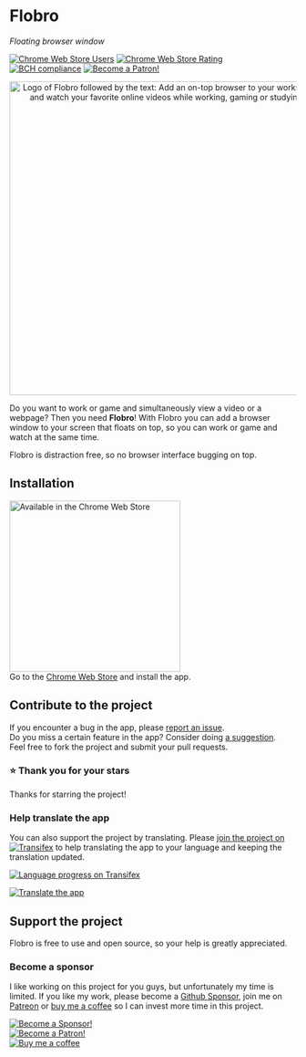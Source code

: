 # Flobro

_Floating browser window_

[//]: # "Link references"
[chrome-web-store-url]: https://chrome.google.com/webstore/detail/faaljkdndnfoagcmhedlmbgieoocemch
[transifex-project-url]: https://www.transifex.com/flobro/flobro-chrome-app/
[github-sponsor-url]: https://github.com/sponsors/cornips
[patreon-url]: https://www.patreon.com/bePatron?u=3907320
[buy-me-a-coffee-url]: https://www.buymeacoffee.com/cornips

[//]: # "Badges"
[![Chrome Web Store Users](https://img.shields.io/chrome-web-store/users/faaljkdndnfoagcmhedlmbgieoocemch.svg)][chrome-web-store-url]
[![Chrome Web Store Rating](https://img.shields.io/chrome-web-store/rating/faaljkdndnfoagcmhedlmbgieoocemch.svg)][chrome-web-store-url]
[![BCH compliance](https://bettercodehub.com/edge/badge/flobro/flobro-chrome-app?branch=develop)](https://bettercodehub.com/)
[![Become a Patron!](https://img.shields.io/endpoint.svg?url=https%3A%2F%2Fshieldsio-patreon.herokuapp.com%2Fcornips)][patreon-url]  

[//]: # "Intro"
<p align="center"><img width="550" alt="Logo of Flobro followed by the text: Add an on-top browser to your workspace and watch your favorite online videos while working, gaming or studying" src="https://flobro.app/assets/images/flobro-promo-github.png"></p>

Do you want to work or game and simultaneously view a video or a webpage?
Then you need **Flobro**! With Flobro you can add a browser window to your screen that floats on top, so you can work or game and watch at the same time.

Flobro is distraction free, so no browser interface bugging on top.

## Installation
[<img src="https://flobro.cornips.nl/assets/img/chrome-web-store-badge.svg" width="300" alt="Available in the Chrome Web Store">][chrome-web-store-url]  
Go to the [Chrome Web Store][chrome-web-store-url] and install the app.

## Contribute to the project
If you encounter a bug in the app, please [report an issue](https://github.com/flobro/flobro-chrome-app/issues/new?template=bug_report.md).  
Do you miss a certain feature in the app? Consider doing [a suggestion](https://github.com/flobro/flobro-chrome-app/issues/new?template=feature_request.md).  
Feel free to fork the project and submit your pull requests.  

### ⭐️ Thank you for your stars
Thanks for starring the project!

### Help translate the app
You can also support the project by translating. Please [join the project on ![Transifex](https://cdn.transifex.com/txc/static/charts/images/tx-logo-micro.c5603f91c780.png)][transifex-project-url] to help translating the app to your language and keeping the translation updated.  

[![Language progress on Transifex](https://www.transifex.com/projects/p/flobro-chrome-app/resource/messages-json--develop/chart/image_png)][transifex-project-url]

[![Translate the app](https://img.shields.io/badge/Translate%20the%20app-blue?style=for-the-badge&logo=transifex)][transifex-project-url]

## Support the project
Flobro is free to use and open source, so your help is greatly appreciated.

### Become a sponsor  
I like working on this project for you guys, but unfortunately my time is limited. If you like my work, please become a [Github Sponsor][github-sponsor-url], join me on [Patreon][patreon-url] or [buy me a coffee][buy-me-a-coffee-url] so I can invest more time in this project.

[![Become a Sponsor!](https://img.shields.io/badge/Github-Become%20a%20sponsor-ea4aaa?style=flat-square&logo=github)][github-sponsor-url]  
[![Become a Patron!](https://img.shields.io/endpoint.svg?url=https%3A%2F%2Fshieldsio-patreon.herokuapp.com%2Fcornips&style=flat-square)][patreon-url]  
[![Buy me a coffee](https://img.shields.io/badge/-Buy%20me%20a%20coffee-orange?style=flat-square)][buy-me-a-coffee-url]

